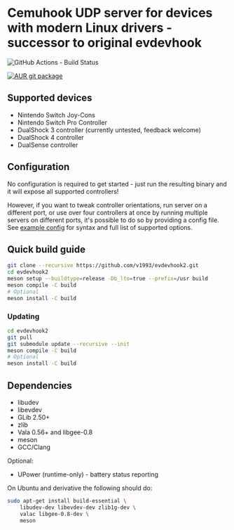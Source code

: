 # Cemuhook UDP server for devices with modern Linux drivers - successor to original evdevhook
![GitHub Actions - Build Status](https://img.shields.io/github/actions/workflow/status/v1993/evdevhook2/meson.yml)

[![AUR git package](https://img.shields.io/badge/aur-evdevhook2--git-blue)](https://aur.archlinux.org/packages/evdevhook2-git)

## Supported devices

* Nintendo Switch Joy-Cons
* Nintendo Switch Pro Controller
* DualShock 3 controller (currently untested, feedback welcome)
* DualShock 4 controller
* DualSense controller

## Configuration

No configuration is required to get started - just run the resulting binary and
it will expose all supported controllers!

However, if you want to tweak controller orientations, run server on a different
port, or use over four controllers at once by running multiple servers on
different ports, it's possible to do so by providing a config file. See
[example config](ExampleConfig.ini) for syntax and full list of supported options.

## Quick build guide

```bash
git clone --recursive https://github.com/v1993/evdevhook2.git
cd evdevhook2
meson setup --buildtype=release -Db_lto=true --prefix=/usr build
meson compile -C build
# Optional
meson install -C build
```

### Updating
```bash
cd evdevhook2
git pull
git submodule update --recursive --init
meson compile -C build
# Optional
meson install -C build
```

## Dependencies
* libudev
* libevdev
* GLib 2.50+
* zlib
* Vala 0.56+ and libgee-0.8
* meson
* GCC/Clang

Optional:
* UPower (runtime-only) - battery status reporting

On Ubuntu and derivative the following should do:

```bash
sudo apt-get install build-essential \
    libudev-dev libevdev-dev zlib1g-dev \
    valac libgee-0.8-dev \
    meson
```
